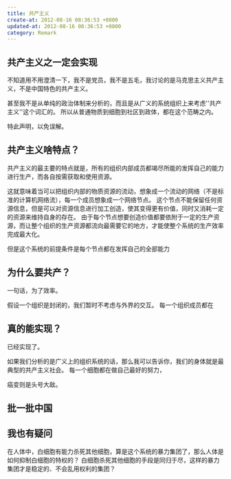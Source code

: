 ```yaml
---
title: 共产主义
create-at: 2012-08-16 08:36:53 +0800
updated-at: 2012-08-16 08:36:53 +0800
category: Remark
---
```


## 共产主义之一定会实现

不知道用不用澄清一下，我不是党员，我不是五毛，我讨论的是马克思主义共产主义，不是中国特色的共产主义。

甚至我不是从单纯的政治体制来分析的，而且是从广义的系统组织上来考虑''共产主义''这个词汇的。
所以从普通物质到细胞到社区到政体，都在这个范畴之内。

特此声明，以免误解。

## 共产主义啥特点？

共产主义的最主要的特点就是，所有的组织内部成员都竭尽所能的发挥自己的能力进行生产，而各自按需获取和使用资源。

这就意味着当可以把组织内部的物质资源的流动，想象成一个流动的网络（不是标准的计算机网络流），每一个成员想象成一个网络节点。
这个节点不能保留任何资源信息，但是可以对资源信息进行加工创造，使其变得更有价值，同时又消耗一定的资源来维持自身的存在。
由于每个节点想要创造价值都要依附于一定的生产资源，而让整个组织的生产资源都流向最需要它的地方，才能使整个系统的生产效率完成最大化。

但是这个系统的前提条件是每个节点都在发挥自己的全部能力

## 为什么要共产？

一句话，为了效率。

假设一个组织是封闭的，我们暂时不考虑与外界的交互。
每一个组织成员都在

## 真的能实现？

已经实现了。

如果我们分析的是广义上的组织系统的话，那么我可以告诉你，我们的身体就是最典型的共产主义社会。
每一个细胞都在做自己最好的努力，

癌变则是头号大敌。

## 批一批中国


## 我也有疑问

在人体中，白细胞有能力杀死其他细胞，算是这个系统的暴力集团了，那么人体是如何抑制白细胞的特权的？
白细胞杀死其他细胞的手段是同归于尽，这样的暴力集团才是稳定的、不会乱用权利的集团？
